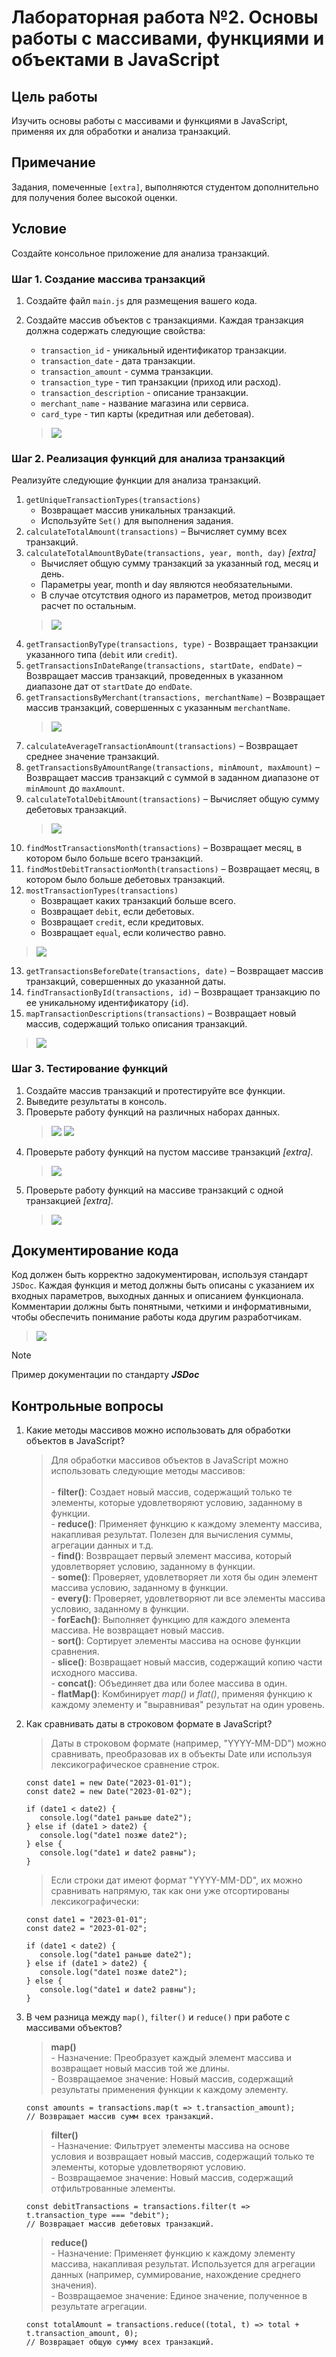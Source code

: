 # Лабораторная работа №2. Основы работы с массивами, функциями и объектами в JavaScript

## Цель работы

Изучить основы работы с массивами и функциями в JavaScript, применяя их для обработки и анализа транзакций.

## Примечание

Задания, помеченные `[extra]`, выполняются студентом дополнительно для получения более высокой оценки.

## Условие

Создайте консольное приложение для анализа транзакций.

### Шаг 1. Создание массива транзакций

1. Создайте файл `main.js` для размещения вашего кода.
2. Создайте массив объектов с транзакциями. Каждая транзакция должна содержать следующие свойства:

   - `transaction_id` - уникальный идентификатор транзакции.
   - `transaction_date` - дата транзакции.
   - `transaction_amount` - сумма транзакции.
   - `transaction_type` - тип транзакции (приход или расход).
   - `transaction_description` - описание транзакции.
   - `merchant_name` - название магазина или сервиса.
   - `card_type` - тип карты (кредитная или дебетовая).

   > ![](/assets/screenshots/Screenshot_1.png)


### Шаг 2. Реализация функций для анализа транзакций

Реализуйте следующие функции для анализа транзакций.

1. `getUniqueTransactionTypes(transactions)`
   - Возвращает массив уникальных транзакций.
   - Используйте `Set()` для выполнения задания.
2. `calculateTotalAmount(transactions)` – Вычисляет сумму всех транзакций.
3. `calculateTotalAmountByDate(transactions, year, month, day)` _[extra]_
   - Вычисляет общую сумму транзакций за указанный год, месяц и день.
   - Параметры year, month и day являются необязательными.
   - В случае отсутствия одного из параметров, метод производит расчет по остальным.
   > ![](/assets/screenshots/Screenshot_2.png)
4. `getTransactionByType(transactions, type)` - Возвращает транзакции указанного типа (`debit` или `credit`).
5. `getTransactionsInDateRange(transactions, startDate, endDate)` – Возвращает массив транзакций, проведенных в указанном диапазоне дат от `startDate` до `endDate`.
6. `getTransactionsByMerchant(transactions, merchantName)` – Возвращает массив транзакций, совершенных с указанным `merchantName`.
   > ![](/assets/screenshots/Screenshot_3.png)
7. `calculateAverageTransactionAmount(transactions)` – Возвращает среднее значение транзакций.
8. `getTransactionsByAmountRange(transactions, minAmount, maxAmount)` – Возвращает массив транзакций с суммой в заданном диапазоне от `minAmount` до `maxAmount`.
9. `calculateTotalDebitAmount(transactions)` – Вычисляет общую сумму дебетовых транзакций.
   > ![](/assets/screenshots/Screenshot_4.png)
10. `findMostTransactionsMonth(transactions)` – Возвращает месяц, в котором было больше всего транзакций.
11. `findMostDebitTransactionMonth(transactions)` – Возвращает месяц, в котором было больше дебетовых транзакций.
12. `mostTransactionTypes(transactions)`
    - Возвращает каких транзакций больше всего.
    - Возвращает `debit`, если дебетовых.
    - Возвращает `credit`, если кредитовых.
    - Возвращает `equal`, если количество равно.
   > ![](/assets/screenshots/Screenshot_5.png)
13. `getTransactionsBeforeDate(transactions, date)` – Возвращает массив транзакций, совершенных до указанной даты.
14. `findTransactionById(transactions, id)` – Возвращает транзакцию по ее уникальному идентификатору (`id`).
15. `mapTransactionDescriptions(transactions)` – Возвращает новый массив, содержащий только описания транзакций.
   > ![](/assets/screenshots/Screenshot_6.png)

### Шаг 3. Тестирование функций

1. Создайте массив транзакций и протестируйте все функции.
2. Выведите результаты в консоль.
3. Проверьте работу функций на различных наборах данных.
   > ![](/assets/screenshots/Screenshot_7.png)
   > ![](/assets/screenshots/Screenshot_8.png)
4. Проверьте работу функций на пустом массиве транзакций _[extra]_.
   > ![](/assets/screenshots/Screenshot_9.png)
5. Проверьте работу функций на массиве транзакций с одной транзакцией _[extra]_.
   > ![](/assets/screenshots/Screenshot_10.png)

## Документирование кода

Код должен быть корректно задокументирован, используя стандарт `JSDoc`. Каждая функция и метод должны быть описаны с указанием их входных параметров, выходных данных и описанием функционала. Комментарии должны быть понятными, четкими и информативными, чтобы обеспечить понимание работы кода другим разработчикам.
   > ![](/assets/screenshots/Screenshot_11.png)

   > [!NOTE]
   > Пример документации по стандарту ***JSDoc***

## Контрольные вопросы
1. Какие методы массивов можно использовать для обработки объектов в JavaScript?
   > Для обработки массивов объектов в JavaScript можно использовать следующие методы массивов:<br><br>- **filter()**: Создает новый массив, содержащий только те элементы, которые удовлетворяют условию, заданному в функции.<br>- **reduce()**: Применяет функцию к каждому элементу массива, накапливая результат. Полезен для вычисления суммы, агрегации данных и т.д.<br>- **find()**: Возвращает первый элемент массива, который удовлетворяет условию, заданному в функции.<br>- **some()**: Проверяет, удовлетворяет ли хотя бы один элемент массива условию, заданному в функции.<br>- **every()**: Проверяет, удовлетворяют ли все элементы массива условию, заданному в функции.<br>- **forEach()**: Выполняет функцию для каждого элемента массива. Не возвращает новый массив.<br>- **sort()**: Сортирует элементы массива на основе функции сравнения.<br>- **slice()**: Возвращает новый массив, содержащий копию части исходного массива.<br>- **concat()**: Объединяет два или более массива в один.<br>- **flatMap()**: Комбинирует *map()* и *flat()*, применяя функцию к каждому элементу и "выравнивая" результат на один уровень.
   
2. Как сравнивать даты в строковом формате в JavaScript?
   > Даты в строковом формате (например, "YYYY-MM-DD") можно сравнивать, преобразовав их в объекты Date или используя лексикографическое сравнение строк.
   ```
   const date1 = new Date("2023-01-01");
   const date2 = new Date("2023-01-02");

   if (date1 < date2) {
      console.log("date1 раньше date2");
   } else if (date1 > date2) {
      console.log("date1 позже date2");
   } else {
      console.log("date1 и date2 равны");
   }
   ```
   > Если строки дат имеют формат "YYYY-MM-DD", их можно сравнивать напрямую, так как они уже отсортированы лексикографически:
   ```
   const date1 = "2023-01-01";
   const date2 = "2023-01-02";

   if (date1 < date2) {
      console.log("date1 раньше date2");
   } else if (date1 > date2) {
      console.log("date1 позже date2");
   } else {
      console.log("date1 и date2 равны");
   }
   ```
3. В чем разница между `map()`, `filter()` и `reduce()` при работе с массивами объектов?
   > **map()**<br>- Назначение: Преобразует каждый элемент массива и возвращает новый массив той же длины.<br>- Возвращаемое значение: Новый массив, содержащий результаты применения функции к каждому элементу.
   ```
   const amounts = transactions.map(t => t.transaction_amount);
   // Возвращает массив сумм всех транзакций.
   ```
   > **filter()**<br>- Назначение: Фильтрует элементы массива на основе условия и возвращает новый массив, содержащий только те элементы, которые удовлетворяют условию.<br>- Возвращаемое значение: Новый массив, содержащий отфильтрованные элементы.
   ```
   const debitTransactions = transactions.filter(t => t.transaction_type === "debit");
   // Возвращает массив дебетовых транзакций.
   ```
   > **reduce()**<br>- Назначение: Применяет функцию к каждому элементу массива, накапливая результат. Используется для агрегации данных (например, суммирование, нахождение среднего значения).<br>- Возвращаемое значение: Единое значение, полученное в результате агрегации.
   ```
   const totalAmount = transactions.reduce((total, t) => total + t.transaction_amount, 0);
   // Возвращает общую сумму всех транзакций.
   ```
